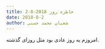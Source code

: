 ```yaml
---
title: خاطره روز 2018-8-2
date: 2018-8-2
author: شعبان محمد حسنی
---
```


امروزم یه روز عادی بود مثل روزای گذشته.